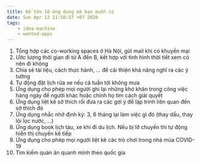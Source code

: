 ```yaml
---
title: Kể tên 10 ứng dụng mà bạn muốn có
date: Sun Apr 12 11:50:57 +07 2020
tags:
    - idea-machine
    - wanted-apps
---
```

1. Tổng hợp các co-working spaces ở Hà Nội, gửi mail khi có khuyến mại
2. Ước lượng thời gian đi từ A đến B, kết hợp với tình hình thời tiết xem có nên đi không
3. Chia sẻ tài liệu, cách thực hành, ... để cải thiện khả năng nghĩ ra các ý tưởng
4. Tự động đặt lịch rửa xe nếu cả tuần tới không mưa
5. Ứng dụng cho phép mọi người ghi lại những khó khăn trong công việc hàng ngày để người khác hoặc chính họ tìm cách giải quyết
6. Ứng dụng liệt kê sở thích rồi đưa ra các gợi ý để lập trình liên quan đến sở thích đó
7. Ứng dụng nhắc nhở định kỳ: 3, 6 tháng lại làm việc gì đó (thay dầu, thay lõi lọc nước, ...)
8. Ứng dụng book lịch tàu, xe khi đi du lịch. Nếu bị lỡ chuyến thì tự động hiển thị chuyến kế tiếp
9. Ứng dụng cho phép mọi người liệt kê các trò chơi trong nhà mùa COVID-19
10. Tìm kiếm quán ăn quanh mình theo quốc gia

